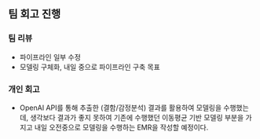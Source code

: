 ## 팀 회고 진행

### 팀 리뷰

- 파이프라인 일부 수정
- 모델링 구체화, 내일 중으로 파이프라인 구축 목표


### 개인 회고

- OpenAI API를 통해 추출한 (결함/감정분석) 결과를 활용하여 모델링을 수행했는데, 생각보다 결과가 좋지 못하여 기존에 수행했던 이동평균 기반 모델링 부분을 가지고 내일 오전중으로 모델링을 수행하는 EMR을 작성할 예정이다.